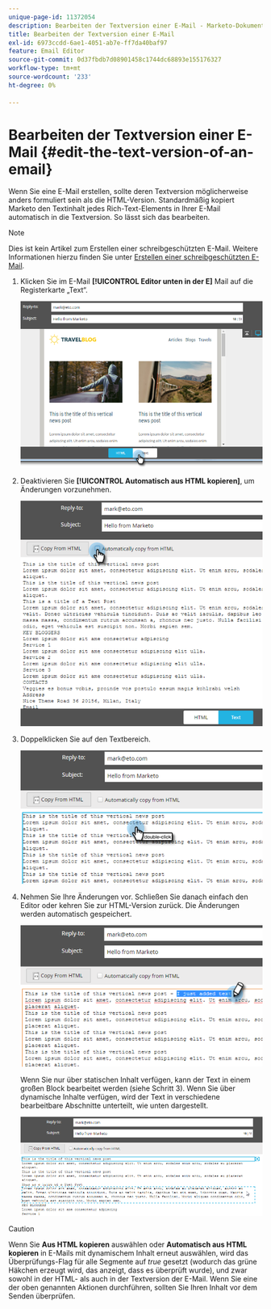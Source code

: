 ```yaml
---
unique-page-id: 11372054
description: Bearbeiten der Textversion einer E-Mail - Marketo-Dokumente - Produktdokumentation
title: Bearbeiten der Textversion einer E-Mail
exl-id: 6973ccdd-6ae1-4051-ab7e-ff7da40baf97
feature: Email Editor
source-git-commit: 0d37fbdb7d08901458c1744dc68893e155176327
workflow-type: tm+mt
source-wordcount: '233'
ht-degree: 0%

---
```


# Bearbeiten der Textversion einer E-Mail {#edit-the-text-version-of-an-email}

Wenn Sie eine E-Mail erstellen, sollte deren Textversion möglicherweise anders formuliert sein als die HTML-Version. Standardmäßig kopiert Marketo den Textinhalt jedes Rich-Text-Elements in Ihrer E-Mail automatisch in die Textversion. So lässt sich das bearbeiten.

>[!NOTE]
>
>Dies ist kein Artikel zum Erstellen einer schreibgeschützten E-Mail. Weitere Informationen hierzu finden Sie unter [Erstellen einer schreibgeschützten E-Mail](/help/marketo/product-docs/email-marketing/general/creating-an-email/create-a-text-only-email.md).

1. Klicken Sie im E-Mail **[!UICONTROL Editor unten in der E]** Mail auf die Registerkarte „Text“.

   ![](assets/one-5.png)

1. Deaktivieren Sie **[!UICONTROL Automatisch aus HTML kopieren]**, um Änderungen vorzunehmen.

   ![](assets/two-5.png)

1. Doppelklicken Sie auf den Textbereich.

   ![](assets/three-4.png)

1. Nehmen Sie Ihre Änderungen vor. Schließen Sie danach einfach den Editor oder kehren Sie zur HTML-Version zurück. Die Änderungen werden automatisch gespeichert.

   ![](assets/four-4.png)

   Wenn Sie nur über statischen Inhalt verfügen, kann der Text in einem großen Block bearbeitet werden (siehe Schritt 3). Wenn Sie über dynamische Inhalte verfügen, wird der Text in verschiedene bearbeitbare Abschnitte unterteilt, wie unten dargestellt.

   ![](assets/five-3.png)

>[!CAUTION]
>
>Wenn Sie **Aus HTML kopieren** auswählen oder **Automatisch aus HTML kopieren** in E-Mails mit dynamischem Inhalt erneut auswählen, wird das Überprüfungs-Flag für alle Segmente auf _true_ gesetzt (wodurch das grüne Häkchen erzeugt wird, das anzeigt, dass es überprüft wurde), und zwar sowohl in der HTML- als auch in der Textversion der E-Mail. Wenn Sie eine der oben genannten Aktionen durchführen, sollten Sie Ihren Inhalt vor dem Senden überprüfen.
